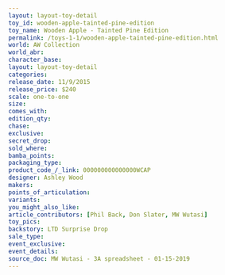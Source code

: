 ```yaml
---
layout: layout-toy-detail 
toy_id: wooden-apple-tainted-pine-edition
toy_name: Wooden Apple - Tainted Pine Edition
permalink: /toys-1-1/wooden-apple-tainted-pine-edition.html
world: AW Collection
world_abr: 
character_base: 
layout: layout-toy-detail
categories: 
release_date: 11/9/2015
release_price: $240 
scale: one-to-one
size: 
comes_with: 
edition_qty: 
chase: 
exclusive: 
secret_drop: 
sold_where: 
bamba_points: 
packaging_type: 
product_code_/_link: 000000000000000WCAP
designer: Ashley Wood
makers: 
points_of_articulation: 
variants: 
you_might_also_like: 
article_contributors: [Phil Back, Don Slater, MW Wutasi]
toy_pics: 
backstory: LTD Surprise Drop
sale_type: 
event_exclusive: 
event_details: 
source_doc: MW Wutasi - 3A spreadsheet - 01-15-2019
---
```

